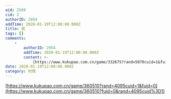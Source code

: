 ```yaml
---
aid: 2569
cid: 2
authorID: 2954
addTime: 2020-01-19T12:00:00.000Z
title: 民
tags: []
comments:
    -
        authorID: 2954
        addTime: 2020-01-19T12:00:00.000Z
        content: >-
            [https://www.kukupao.com.cn/game/332675?rand=5070cuid=1&fuid=0](https://www.kukupao.com.cn/game/332675?fuid=0&rand=5070cuid%3D1)
date: 2020-01-19T12:00:00.000Z
category: 时政
---
```


[https://www.kukupao.com.cn/game/360510?rand=4095cuid=1&fuid=0](https://www.kukupao.com.cn/game/360510?fuid=0&rand=4095cuid%3D1)
